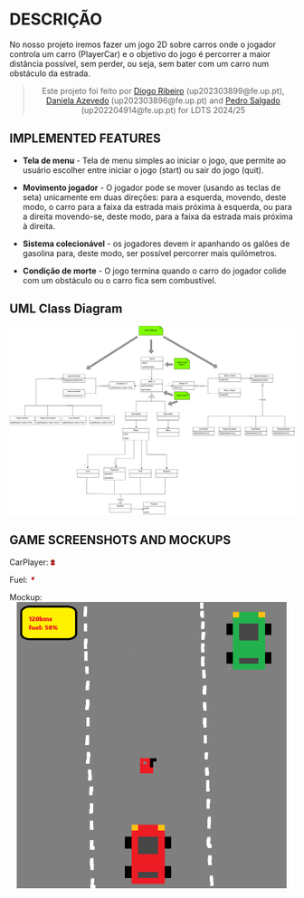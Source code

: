 # DESCRIÇÃO

No nosso projeto iremos fazer um jogo 2D sobre carros onde o jogador controla um carro (PlayerCar) e o objetivo do jogo é percorrer a maior distância possível, sem perder, ou seja, sem bater com um carro num obstáculo da estrada.

><p align="center">
>Este projeto foi feito por <a href="https://github.com/diogo-ribeiro-05">Diogo Ribeiro</a> (up202303899@fe.up.pt), <a href="https://github.com/GokuCraftdbz">Daniela Azevedo</a> (up202303896@fe.up.pt) and <a href="https://github.com/Bergilio">Pedro Salgado</a> (up202204914@fe.up.pt) for LDTS 2024/25
></p>

## IMPLEMENTED FEATURES


- **Tela de menu** - Tela de menu simples ao iniciar o jogo, que permite ao usuário escolher entre iniciar o jogo (start) ou sair do jogo (quit).


- **Movimento jogador** - O jogador pode se mover (usando as teclas de seta) unicamente em duas direções: para a esquerda, movendo, deste modo, o carro para a faixa da estrada mais próxima à esquerda, ou para a direita  movendo-se, deste modo, para a faixa da estrada mais próxima à direita.


- **Sistema colecionável** - os jogadores devem ir apanhando os galões de gasolina para, deste modo, ser possível percorrer mais quilómetros.

- **Condição de morte** - O jogo termina quando o carro do jogador colide com um obstáculo ou o carro fica sem combustível.

## UML Class Diagram

![LDTS_Proj.drawio.png](src/main/resources/Images/LDTS_Proj.drawio.png)

## GAME SCREENSHOTS AND MOCKUPS

CarPlayer:
![car1.png](src/main/resources/Images/car1.png)


Fuel:
![gas.png](src/main/resources/Images/gas.png)

Mockup:
![mockup.png](src/main/resources/Images/mockup.png)

